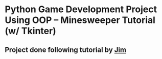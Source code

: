 # Python Game Development Project Using OOP – Minesweeper Tutorial (w/ Tkinter)

## Project done following tutorial by [Jim](https://www.youtube.com/watch?v=OqbGRZx4xUc)
